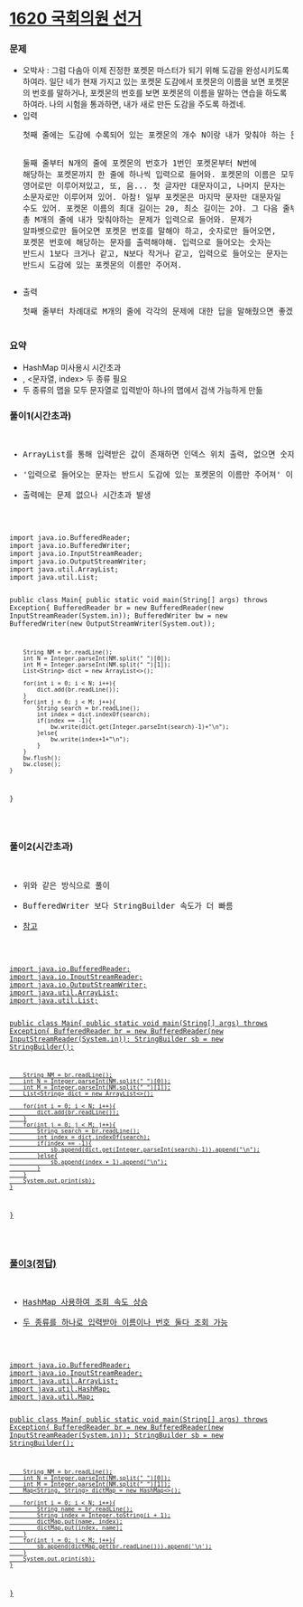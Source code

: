 # [1620 국회의원 선거](https://www.acmicpc.net/problem/1417)

<h3>문제</h3>
<ul>
  <li>오박사 : 그럼 다솜아 이제 진정한 포켓몬 마스터가 되기 위해 도감을 완성시키도록 하여라. 일단 네가 현재 가지고 있는 포켓몬 도감에서 포켓몬의 이름을 보면 포켓몬의 번호를 말하거나, 포켓몬의 번호를 보면 포켓몬의 이름을 말하는 연습을 하도록 하여라. 나의 시험을 통과하면, 내가 새로 만든 도감을 주도록 하겠네.</li>
  <li>입력
  <pre>
첫째 줄에는 도감에 수록되어 있는 포켓몬의 개수 N이랑 내가 맞춰야 하는 문제의 개수 M이 주어져. N과 M은 1보다 크거나 같고, 100,000보다 작거나 같은 자연수인데, 자연수가 뭔지는 알지? 모르면 물어봐도 괜찮아. 나는 언제든지 질문에 답해줄 준비가 되어있어.

둘째 줄부터 N개의 줄에 포켓몬의 번호가 1번인 포켓몬부터 N번에 해당하는 포켓몬까지 한 줄에 하나씩 입력으로 들어와. 포켓몬의 이름은 모두 영어로만 이루어져있고, 또, 음... 첫 글자만 대문자이고, 나머지 문자는 소문자로만 이루어져 있어. 아참! 일부 포켓몬은 마지막 문자만 대문자일 수도 있어. 포켓몬 이름의 최대 길이는 20, 최소 길이는 2야. 그 다음 줄부터 총 M개의 줄에 내가 맞춰야하는 문제가 입력으로 들어와. 문제가 알파벳으로만 들어오면 포켓몬 번호를 말해야 하고, 숫자로만 들어오면, 포켓몬 번호에 해당하는 문자를 출력해야해. 입력으로 들어오는 숫자는 반드시 1보다 크거나 같고, N보다 작거나 같고, 입력으로 들어오는 문자는 반드시 도감에 있는 포켓몬의 이름만 주어져.
  </pre>
  </li>
  <li>출력
  <pre>
첫째 줄부터 차례대로 M개의 줄에 각각의 문제에 대한 답을 말해줬으면 좋겠어!!!. 입력으로 숫자가 들어왔다면 그 숫자에 해당하는 포켓몬의 이름을, 문자가 들어왔으면 그 포켓몬의 이름에 해당하는 번호를 출력하면 돼. 그럼 땡큐~
  </pre>
  </li>
</ul>

<h3>요약</h3>
<ul>
<li>HashMap 미사용시 시간초과</li>
<li><index, 문자열>, <문자열, index> 두 종류 필요</li>
<li>두 종류의 맵을 모두 문자열로 입력받아 하나의 맵에서 검색 가능하게 만듦</li>
</ul>


<h3>풀이1(시간초과)</h3>
<pre>
<ul>
<li>ArrayList를 통해 입력받은 값이 존재하면 인덱스 위치 출력, 없으면 숫자로 인식하고 인덱스 값 출력</li>
<li>'입력으로 들어오는 문자는 반드시 도감에 있는 포켓몬의 이름만 주어져' 이라는 조건 하에 가능</li>
<li>출력에는 문제 없으나 시간초과 발생</li>
</ul>
<code>
import java.io.BufferedReader;
import java.io.BufferedWriter;
import java.io.InputStreamReader;
import java.io.OutputStreamWriter;
import java.util.ArrayList;
import java.util.List;

public class Main{
    public static void main(String[] args) throws Exception{
        BufferedReader br = new BufferedReader(new InputStreamReader(System.in));
        BufferedWriter bw = new BufferedWriter(new OutputStreamWriter(System.out));

        String NM = br.readLine();
        int N = Integer.parseInt(NM.split(" ")[0]);
        int M = Integer.parseInt(NM.split(" ")[1]);
        List<String> dict = new ArrayList<>();

        for(int i = 0; i < N; i++){
            dict.add(br.readLine());
        }
        for(int j = 0; j < M; j++){
            String search = br.readLine();
            int index = dict.indexOf(search);
            if(index == -1){
                bw.write(dict.get(Integer.parseInt(search)-1)+"\n");
            }else{
                bw.write(index+1+"\n");
            }
        }
        bw.flush();
        bw.close();
    }
}

</code>
</pre>

<h3>풀이2(시간초과)</h3>
<pre>
<ul>
<li>위와 같은 방식으로 풀이</li>
<li>BufferedWriter 보다 StringBuilder 속도가 더 빠름</li>
<li><a href='https://chb2005.tistory.com/73'>참고</li>
</ul>
<code>
import java.io.BufferedReader;
import java.io.InputStreamReader;
import java.io.OutputStreamWriter;
import java.util.ArrayList;
import java.util.List;

public class Main{
    public static void main(String[] args) throws Exception{
        BufferedReader br = new BufferedReader(new InputStreamReader(System.in));
        StringBuilder sb = new StringBuilder();

        String NM = br.readLine();
        int N = Integer.parseInt(NM.split(" ")[0]);
        int M = Integer.parseInt(NM.split(" ")[1]);
        List<String> dict = new ArrayList<>();

        for(int i = 0; i < N; i++){
            dict.add(br.readLine());
        }
        for(int j = 0; j < M; j++){
            String search = br.readLine();
            int index = dict.indexOf(search);
            if(index == -1){
                sb.append(dict.get(Integer.parseInt(search)-1)).append("\n");
            }else{
                sb.append(index + 1).append("\n");
            }
        }
        System.out.print(sb);
    }
}

</code>
</pre>

</code>
</pre>

<h3>풀이3(정답)</h3>
<pre>
<ul>
<li>HashMap 사용하여 조회 속도 상승</li>
<li>두 종류를 하나로 입력받아 이름이나 번호 둘다 조회 가능</li>
</ul>
<code>
import java.io.BufferedReader;
import java.io.InputStreamReader;
import java.util.ArrayList;
import java.util.HashMap;
import java.util.Map;

public class Main{
    public static void main(String[] args) throws Exception{
        BufferedReader br = new BufferedReader(new InputStreamReader(System.in));
        StringBuilder sb = new StringBuilder();

        String NM = br.readLine();
        int N = Integer.parseInt(NM.split(" ")[0]);
        int M = Integer.parseInt(NM.split(" ")[1]);
        Map<String, String> dictMap = new HashMap<>();

        for(int i = 0; i < N; i++){
            String name = br.readLine();
            String index = Integer.toString(i + 1);
            dictMap.put(name, index);
            dictMap.put(index, name);
        }
        for(int j = 0; j < M; j++){
            sb.append(dictMap.get(br.readLine())).append('\n');
        }
        System.out.print(sb);
    }
}

</code>
</pre>